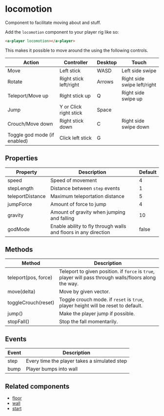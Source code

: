 # locomotion

Component to facilitate moving about and stuff.

Add the `locomotion` component to your player rig like so:

```html
<a-player locomotion></a-player>
```

This makes it possible to move around the using the following controls.

| Action                                  | Controller             | Desktop | Touch                       |
| --------------------------------------- | ---------------------- | ------- | --------------------------- |
| Move                                    | Left stick             | WASD    | Left side swipe             |
| Rotate                                  | Right stick left/right | Arrows  | Right side swipe left/right |
| Teleport/Move up                        | Right stick up         | Q       | Right side swipe up         |
| Jump                                    | Y or Click right stick | Space   |
| Crouch/Move down                        | Right stick down       | C       | Right side swipe down       |
| Toggle god mode (if enabled)            | Click left stick       | G       |


## Properties

| Property         | Description                                                      | Default |
| ---------------- | ---------------------------------------------------------------- | ------- |
| speed            | Speed of movement                                                | 4       |
| stepLength       | Distance between `step` events                                   | 1       |
| teleportDistance | Maximum teleportation distance                                   | 5       |
| jumpForce        | Amount of force to jump                                          | 4       |
| gravity          | Amount of gravity when jumping and falling                       | 10      |
| godMode          | Enable ability to fly through walls and floors in any direction  | false   |


## Methods

| Method               | Description                                                                                            |
| -------------------- | ------------------------------------------------------------------------------------------------------ |
| teleport(pos, force) | Teleport to given position. if `force` is `true`, player will pass through walls/floors along the way. |
| move(delta)          | Move by given vector.                                                                                  |
| toggleCrouch(reset)  | Toggle crouch mode. if `reset` is `true`, player height will be reset to default.                      |
| jump()               | Make the player jump if possible.                                                                      |
| stopFall()           | Stop the fall momentarily.                                                                             |


## Events

| Event | Description                                  |
| ----- | -------------------------------------------- |
| step  | Every time the player takes a simulated step |
| bump  | Player bumps into wall                       |


## Related components

 - [floor](./locomotion/floor.md)
 - [wall](./locomotion/wall.md)
 - [start](./locomotion/start.md)
 